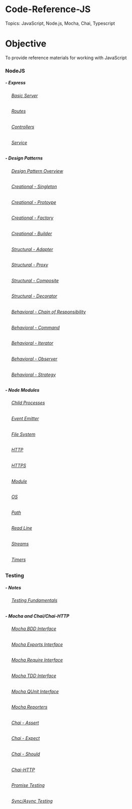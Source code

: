 # Code-Reference-JS
Topics: JavaScript, Node.js, Mocha, Chai, Typescript
# Objective
To provide reference materials for working with JavaScript

### NodeJS
##### - Express
###### &nbsp;&nbsp;&nbsp;&nbsp; [Basic Server](https://github.com/Swhite215/Code-Reference-JS/blob/main/node/servers/express.js)
###### &nbsp;&nbsp;&nbsp;&nbsp; [Routes](https://github.com/Swhite215/Code-Reference-JS/blob/main/node/servers/routes-example-one.js)
###### &nbsp;&nbsp;&nbsp;&nbsp; [Controllers](https://github.com/Swhite215/Code-Reference-JS/tree/main/node/servers/controllers)
###### &nbsp;&nbsp;&nbsp;&nbsp; [Service](https://github.com/Swhite215/Code-Reference-JS/tree/main/node/servers/services)

##### - Design Patterns
###### &nbsp;&nbsp;&nbsp;&nbsp; [Design Pattern Overview](https://github.com/Swhite215/Code-Reference-JS/blob/main/node/designPatterns/overview.txt)
###### &nbsp;&nbsp;&nbsp;&nbsp; [Creational - Singleton](https://github.com/Swhite215/Code-Reference-JS/tree/main/node/designPatterns/singleton)
###### &nbsp;&nbsp;&nbsp;&nbsp; [Creational - Protoype](https://github.com/Swhite215/Code-Reference-JS/tree/main/node/designPatterns/prototype)
###### &nbsp;&nbsp;&nbsp;&nbsp; [Creational - Factory](https://github.com/Swhite215/Code-Reference-JS/tree/main/node/designPatterns/factory)
###### &nbsp;&nbsp;&nbsp;&nbsp; [Creational - Builder](https://github.com/Swhite215/Code-Reference-JS/tree/main/node/designPatterns/builder)

###### &nbsp;&nbsp;&nbsp;&nbsp; [Structural - Adapter](https://github.com/Swhite215/Code-Reference-JS/tree/main/node/designPatterns/adapter)
###### &nbsp;&nbsp;&nbsp;&nbsp; [Structural - Proxy](https://github.com/Swhite215/Code-Reference-JS/tree/main/node/designPatterns/proxy)
###### &nbsp;&nbsp;&nbsp;&nbsp; [Structural - Composite](https://github.com/Swhite215/Code-Reference-JS/tree/main/node/designPatterns/composite)
###### &nbsp;&nbsp;&nbsp;&nbsp; [Structural - Decorator](https://github.com/Swhite215/Code-Reference-JS/tree/main/node/designPatterns/decorator)

###### &nbsp;&nbsp;&nbsp;&nbsp; [Behavioral - Chain of Responsibility](https://github.com/Swhite215/Code-Reference-JS/tree/main/node/designPatterns/chain_of_responsibility)
###### &nbsp;&nbsp;&nbsp;&nbsp; [Behavioral - Command](https://github.com/Swhite215/Code-Reference-JS/tree/main/node/designPatterns/command)
###### &nbsp;&nbsp;&nbsp;&nbsp; [Behavioral - Iterator](https://github.com/Swhite215/Code-Reference-JS/tree/main/node/designPatterns/iterator)
###### &nbsp;&nbsp;&nbsp;&nbsp; [Behavioral - Observer](https://github.com/Swhite215/Code-Reference-JS/tree/main/node/designPatterns/observer)
###### &nbsp;&nbsp;&nbsp;&nbsp; [Behavioral - Strategy](https://github.com/Swhite215/Code-Reference-JS/tree/main/node/designPatterns/strategy)

##### - Node Modules
###### &nbsp;&nbsp;&nbsp;&nbsp; [Child Processes](https://github.com/Swhite215/Code-Reference-JS/blob/main/node/modules/childProcesses.js)
###### &nbsp;&nbsp;&nbsp;&nbsp; [Event Emitter](https://github.com/Swhite215/Code-Reference-JS/blob/main/node/modules/childEmitterOne.js)
###### &nbsp;&nbsp;&nbsp;&nbsp; [File System](https://github.com/Swhite215/Code-Reference-JS/blob/main/node/modules/fileSystem.js)
###### &nbsp;&nbsp;&nbsp;&nbsp; [HTTP](https://github.com/Swhite215/Code-Reference-JS/blob/main/node/modules/http.js)
###### &nbsp;&nbsp;&nbsp;&nbsp; [HTTPS](https://github.com/Swhite215/Code-Reference-JS/blob/main/node/modules/https.js)
###### &nbsp;&nbsp;&nbsp;&nbsp; [Module](https://github.com/Swhite215/Code-Reference-JS/blob/main/node/modules/module.js)
###### &nbsp;&nbsp;&nbsp;&nbsp; [OS](https://github.com/Swhite215/Code-Reference-JS/blob/main/node/modules/os.js)
###### &nbsp;&nbsp;&nbsp;&nbsp; [Path](https://github.com/Swhite215/Code-Reference-JS/blob/main/node/modules/path.js)
###### &nbsp;&nbsp;&nbsp;&nbsp; [Read Line](https://github.com/Swhite215/Code-Reference-JS/blob/main/node/modules/readLine.js)
###### &nbsp;&nbsp;&nbsp;&nbsp; [Streams](https://github.com/Swhite215/Code-Reference-JS/blob/main/node/modules/stream.js)
###### &nbsp;&nbsp;&nbsp;&nbsp; [Timers](https://github.com/Swhite215/Code-Reference-JS/blob/main/node/modules/timers.js)

### Testing
##### - Notes
###### &nbsp;&nbsp;&nbsp;&nbsp; [Testing Fundamentals](https://github.com/Swhite215/Code-Reference-JS/blob/main/testing/test-notes.txt)

##### - Mocha and Chai/Chai-HTTP
###### &nbsp;&nbsp;&nbsp;&nbsp; [Mocha BDD Interface](https://github.com/Swhite215/Code-Reference-JS/blob/main/testing/BDD_Interface.js)
###### &nbsp;&nbsp;&nbsp;&nbsp; [Mocha Exports Interface](https://github.com/Swhite215/Code-Reference-JS/blob/main/testing/Exports_Interface.js)
###### &nbsp;&nbsp;&nbsp;&nbsp; [Mocha Require Interface](https://github.com/Swhite215/Code-Reference-JS/blob/main/testing/Require_Interface.js)
###### &nbsp;&nbsp;&nbsp;&nbsp; [Mocha TDD Interface](https://github.com/Swhite215/Code-Reference-JS/blob/main/testing/TDD_Interface.js)
###### &nbsp;&nbsp;&nbsp;&nbsp; [Mocha QUnit Interface](https://github.com/Swhite215/Code-Reference-JS/blob/main/testing/QUint_Interface.js)
###### &nbsp;&nbsp;&nbsp;&nbsp; [Mocha Reporters](https://github.com/Swhite215/Code-Reference-JS/blob/main/testing/reporter.sh)
###### &nbsp;&nbsp;&nbsp;&nbsp; [Chai - Assert](https://github.com/Swhite215/Code-Reference-JS/blob/main/testing/chai-assert.test.js)
###### &nbsp;&nbsp;&nbsp;&nbsp; [Chai - Expect](https://github.com/Swhite215/Code-Reference-JS/blob/main/testing/chai-expect.test.js)
###### &nbsp;&nbsp;&nbsp;&nbsp; [Chai - Should](https://github.com/Swhite215/Code-Reference-JS/blob/main/testing/chai-should.test.js)
###### &nbsp;&nbsp;&nbsp;&nbsp; [Chai-HTTP](https://github.com/Swhite215/Code-Reference-JS/blob/main/testing/endpoint.js)

###### &nbsp;&nbsp;&nbsp;&nbsp; [Promise Testing](https://github.com/Swhite215/Code-Reference-JS/blob/main/testing/promise-spec.js)
###### &nbsp;&nbsp;&nbsp;&nbsp; [Sync/Async Testing](https://github.com/Swhite215/Code-Reference-JS/blob/main/testing/sync-spec.js)